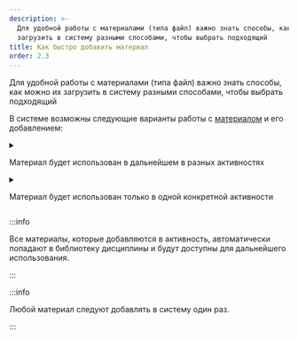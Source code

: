 ```yaml
---
description: >-
  Для удобной работы с материалами (типа файл) важно знать способы, как можно их
  загрузить в систему разными способами, чтобы выбрать подходящий
title: Как быстро добавить материал
order: 2.3
---
```


Для удобной работы с материалами (типа файл) важно знать способы, как можно их загрузить в систему разными способами, чтобы выбрать подходящий

В системе возможны следующие варианты работы с [материалом](./../../servisy/biblioteka/materialy/README) и его добавлением:

<details>

<summary>

Материал будет использован в дальнейшем в разных активностях

</summary>

Например, Вам необходимо добавить сразу много файлов, которые в дальнейшем будут использованы во многих [активностях](./../../struktura/aktivnosti/_index#zapolnenie-aktivnosti) подразделения, а также предполагается использование файлов не только Вами, но и Вашими коллегами.

В этом случае рекомендуется добавить файлы в библиотеку подразделения, чтобы к ним был доступ у всех пользователей и далее его можно было использовать в любой дисциплине.

Для этого необходимо зайти на страницу [подразделения](./../../struktura/podrazdelenie), нажать на [Библиотека](./../../servisy/biblioteka/_index), далее найти кнопку Материал, выбрать тип Файл. И через открывшуюся дропзону загрузить до 30 файлов.

![](<./Гифка с Gifius.ru-2 (1).gif>)

После этого при создании/редактировании активности добавленные файлы будут доступны в блоке Добавляйте материалы.

![](<./image (24) (2).png>)

В открывшемся окне следует найти библиотеку подразделения, в которую были добавлены файлы.

![](<./image (36) (1).png>)

При клике на необходимый материал он откроется в окне, и в нижнем правом углу следует нажать на кнопку Выбрать материал.

![](<./image (73).png>)

Материал добавлен в активность. Осталось нажать на кнопку Сохранить и файл отобразится в активности.

![](<./image (47) (1).png>)

</details>

<details>

<summary>

Материал будет использован только в одной конкретной активности

</summary>

Если в определенной активности запланирован вебинар на сторонней платформе, а потом надо будет загрузить запись этого вебинара в активность, то подойдет описанный ниже способ загрузки материалов на платформу.

Если необходимо добавить материал в одну [активность](./../../struktura/aktivnosti/_index), то при создании/редактировании активности необходимо войти в блок Добавляйте материалы, нажать на кнопку Добавить материалы.

![](<./image (18) (1).png>)

В открывшемся окне выбрать Загрузить файлы, через дропзону добавить файлы с компьютера или другого устройства и нажать на кнопку Загрузить.

![](<./image (33) (1).png>)

Необходимый файл добавлен в активность. Осталось нажать на кнопку Сохранить, чтобы он отобразился.

![](<./image (4) (2) (1).png>)

</details>

:::info 

Все материалы, которые добавляются в активность, автоматически попадают в библиотеку дисциплины и будут доступны для дальнейшего использования.

:::

:::info 

Любой материал следуют добавлять в систему один раз.

:::